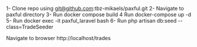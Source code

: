 1- Clone repo using git@github.com:tbz-mikaels/paxful.git
2- Navigate to paxful directory
3- Run docker compose build
4 Run docker-compose up -d
5- Run docker exec -it paxful_laravel bash
6- Run php artisan db:seed --class=TradeSeeder

Navigate to browser http://localhost/trades
